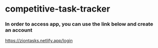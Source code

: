 # competitive-task-tracker

### In order to access app, you can use the link below and create an account
 https://ziontasks.netlify.app/login
